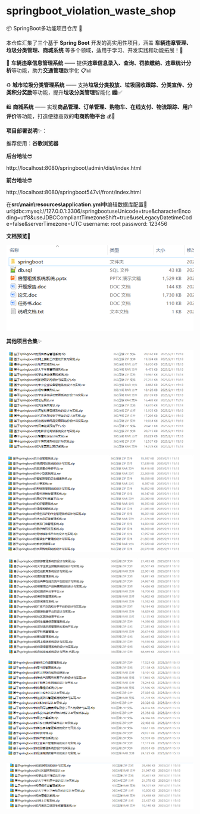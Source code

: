 # springboot_violation_waste_shop

📦 SpringBoot多功能项目仓库 🎯

本仓库汇集了三个基于 **Spring Boot** 开发的高实用性项目，涵盖 **车辆违章管理、垃圾分类管理、商城系统** 等多个领域，适用于学习、开发实践和功能拓展！🚀

🚗 **车辆违章信息管理系统** —— 提供**违章信息录入、查询、罚款缴纳、违章统计分析**等功能，助力**交通管理**数字化 📋📊

♻️ **城市垃圾分类管理系统** —— 支持**垃圾分类投放、垃圾回收跟踪、分类宣传、分类积分奖励**等功能，提升**垃圾分类管理**智能化 🏙️✅

🛍️ **商城系统** —— 实现**商品管理、订单管理、购物车、在线支付、物流跟踪、用户评价**等功能，打造便捷高效的**电商购物平台** 💰🚀 



**项目部署说明**✨：

推荐使用：**谷歌浏览器**

**后台地址**😎

http://localhost:8080/springboot/admin/dist/index.html

**前台地址**😎

http://localhost:8080/springboot547vl/front/index.html

在**src\main\resources\application.yml中**编辑数据库配置🎉										
url:jdbc:mysql://127.0.0.1:3306/springbootuseUnicode=true&characterEncoding=utf8&useJDBCCompliantTimezoneShift=true&useLegacyDatetimeCode=false&serverTimezone=UTC
username: root
password: 123456

**文档预览**👀

![](./images/预览.png)

**其他项目合集**✨

![](./images/1.png)

![](./images/2.png)

![](images/3.png)

![](images/4.png)

![](images/5.png)